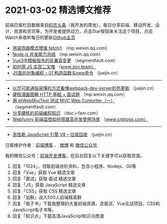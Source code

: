 # 2021-03-02 精选博文推荐

前端日报栏目数据来自[码农头条](https://toutiao.qdkfweb.cn/)（我开发的爬虫），每日分享前端、移动开发、设计、资源和资讯等，为开发者提供动力，点击Star按钮来关注这个项目，点击Watch来收听每日的更新[Github主页](https://github.com/kujian/frontendDaily)
* [用装饰器模式增强 fetch()](https://mp.weixin.qq.com/s?__biz=MzI3NzIzMDY0NA==&mid=2247498858&idx=1&sn=91fd5c389256fd9119edfff3723113fe) （mp.weixin.qq.com）
* [Node.js 并发能力总结](https://mp.weixin.qq.com/s?__biz=Mzg2ODQ1OTExOA==&mid=2247486251&idx=1&sn=8eefa78337d0fc2894ef1be14019b7be) （mp.weixin.qq.com）
* [Vue3中模板指令的非兼容变更](https://segmentfault.com/a/1190000039310615) （segmentfault.com）
* [如何用 JS 实现二叉堆](https://www.zoo.team/article/binary-heap-with-js) （www.zoo.team）
* [JS面向对象编程 &#8211; 01 构造函数与new命令](https://juejin.cn/post/6934626391665475592) （juejin.cn）

***
* [以尽可能通俗易懂的方式看懂webpack-dev-server的热更新](https://juejin.cn/post/6934621941232271368) （juejin.cn）
* [硬核漫画图解 HTTP 基础 + 面试题](https://mp.weixin.qq.com/s/T41YBEmG4lkxokDLzRxVgA) （mp.weixin.qq.com）
* [用 @WebMvcTest 测试 MVC Web Contorller（一）](https://segmentfault.com/a/1190000039303080) （segmentfault.com）
* [分享硬核的前端编程知识](http://doc.i-fanr.com/guide/) （doc.i-fanr.com）
* [Webfunny 前端监控如何搭建高并发使用场景](https://www.cnblogs.com/warm-stranger/p/13975858.html) （www.cnblogs.com）

***
* [高性能 JavaScript 引擎 V8 &#8211; 垃圾回收](https://juejin.cn/post/6934638688563363853) （juejin.cn）

日报维护作者：[前端博客](https://qdkfweb.cn/) 、 [微博](http://weibo.com/kujian) 和 [微信公众号](https://open.weixin.qq.com/qr/code?username=caibaojian_com)

我的微信公众号：[前端开发博客](https://open.weixin.qq.com/qr/code?username=caibaojian_com)，在后台回复以下关键字可以获取资源。

1. 回复「1024」，领取前端进阶资料，包含小程序、Nodejs、Git等
2. 回复「Vue」获取 Vue 精选文章
3. 回复「面试」获取 面试 精选文章
4. 回复「JS」获取 JavaScript 精选文章
5. 回复「CSS」获取 CSS 精选文章
6. 回复「加群」进入500人前端精英群
7. 回复「电子书」下载我整理的大量前端资源，含面试、Vue实战项目、CSS和JavaScript电子书等。
8. 回复「知识点」下载高清JavaScript知识点图谱